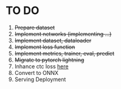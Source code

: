 # TO DO
1. <del>Prepare dataset
2. <del>Implement networks (implementing ...)
3. <del>Implement dataset, dataloader
4. <del>Implement loss function
5. <del>Implement metrics, trainer, eval, predict
6. <del>Migrate to pytorch lightning
7. Inhance ctc loss [here](https://github.com/PaddlePaddle/PaddleOCR/blob/release/2.7/doc/doc_en/enhanced_ctc_loss_en.md)
8. Convert to ONNX
9. Serving Deployment